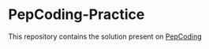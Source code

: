 # PepCoding-Practice
This repository contains the solution present on [PepCoding](https://www.pepcoding.com/resources/online-java-foundation)
